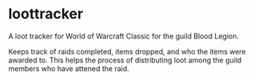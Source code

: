 # loottracker

A loot tracker for World of Warcraft Classic for the guild Blood Legion.

Keeps track of raids completed, items dropped, and who the items were awarded to.
This helps the process of distributing loot among the guild members who have attened the raid.